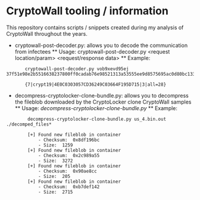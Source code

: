 # CryptoWall tooling / information
This repository contains scripts / snippets created during my analysis of CryptoWall throughout the years.

* cryptowall-post-decoder.py: allows you to decode the communication from infectees
** Usage: cryptowall-post-decoder.py <request location/param> <request/response data>
** Example:
```
       cryptowall-post-decoder.py vob9xevd95ej 37f51e98e2b5516638237800ff0cadab76e98521313a53555ee9d8575695ac0d80bc1335162dd6979b23fb5fb11443708ac8be5206
 
       {7|crypt19|4E0C0303057CD36249C03664F195D715|3|all=28}
```
* decompress-cryptolocker-clone-bundle.py: allows you to decompress the fileblob downloaded by the CryptoLocker clone CryptoWall samples
** Usage: *decompress-cryptolocker-clone-bundle.py <bundle filename> <directory for output>*
** Example:
```
       	decompress-cryptolocker-clone-bundle.py us_4.bin.out ./decomped_files*

		[+] Found new fileblob in container
			- Checksum:  0x8df196bc
			- Size:  1259
		[+] Found new fileblob in container
			- Checksum:  0x2c989a55
			- Size:  3272
		[+] Found new fileblob in container
			- Checksum:  0x90ae8cc
			- Size:  205
		[+] Found new fileblob in container
			- Checksum:  0xb7def142
			- Size:  2715
```